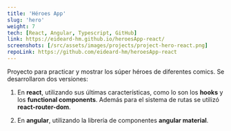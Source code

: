 ```yaml
---
title: 'Héroes App'
slug: 'hero'
weight: 7
tech: [React, Angular, Typescript, GitHub]
link: https://eideard-hm.github.io/heroesApp-react/
screenshots: [/src/assets/images/projects/project-hero-react.png]
repoLink: https://github.com/eideard-hm/heroesApp-react
---
```


Proyecto para practicar y mostrar los súper héroes de diferentes comics. Se desarrollaron dos versiones:

1. En **react**, utilizando sus últimas características, como lo son los **hooks** y los **functional components**. Además para el sistema de rutas se utilizó **react-router-dom**.

2. En **angular**, utilizando la librería de componentes **angular material**.
